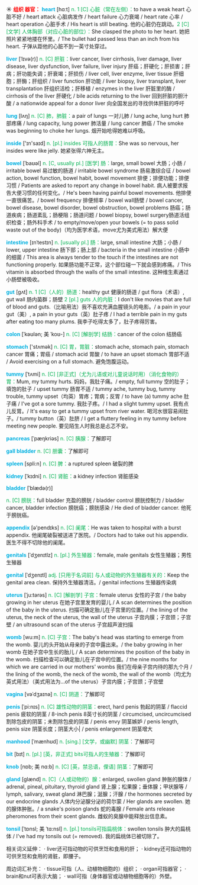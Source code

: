 ☀ <font color="red">**组织 器官：**</font>
<font color="sky blue">**heart**</font> [hɑːt] 
<font color="#00b050">n. 1 [C] 心脏（常在左侧）：</font>to have a weak heart 心脏不好 / heart attack 心脏病发作 / heart failure 心力衰竭 / heart rate 心率 / heart operation 心脏手术 / His heart is still beating. 他的心脏仍在跳动。<font color="#00b050">2 [C] [文学] 人体胸部（对应心脏的部位）：</font>She clasped the photo to her heart. 她把照片紧紧地搂在怀里。/ The bullet had passed less than an inch from his heart. 子弹从距他的心脏不到一英寸处穿过。
           
<font color="sky blue">**liver**</font> [ˈlɪvə(r)]
<font color="#00b050">n. [C] 肝脏：</font>liver cancer, liver cirrhosis, liver damage, liver disease, liver dysfunction, liver failure, liver injury 肝癌；肝硬化；肝损害；肝病；肝功能失调；肝衰竭；肝损伤 / liver cell, liver enzyme, liver tissue 肝细胞；肝酶；肝组织 / liver function 肝功能 / liver biopsy, liver transplant, liver transplantation 肝组织活检；肝移植 / enzymes in the liver 肝脏里的酶 / cirrhosis of the liver 肝硬化 / bile acids returning to the liver 回到肝脏的胆汁酸 / a nationwide appeal for a donor liver 向全国发出的寻找供体肝脏的呼吁

<font color="sky blue">**lung**</font> [lʌŋ] 
<font color="#00b050">n. [C] 肺，肺脏：</font>a pair of lungs 一对儿肺 / lung ache, lung hurt 肺部疼痛 / lung capacity, lung power 肺活量 / lung cancer 肺癌 / The smoke was beginning to choke her lungs. 烟开始呛得她难以呼吸。

<font color="sky blue">**inside**</font> ['ɪn'saɪd] 
<font color="#00b050">n. [pl.] insides 可指人的肠胃：</font>She was so nervous, her insides were like jelly. 她紧张得六神无主。
                     
<font color="sky blue">**bowel**</font> [ˈbaʊəl]
<font color="#00b050">n. [C, usually pl.] [医学] 肠：</font>large, small bowel 大肠；小肠 / irritable bowel 易过敏的肠道 / irritable bowel syndrome 肠易激综合征 / bowel action, bowel function, bowel habit, bowel movement 排便；排便功能；排便习惯 / Patients are asked to report any change in bowel habit. 病人被要求报告大便习惯的任何变化。/ He's been having painful bowel movements. 他排便一直很痛苦。/ bowel frequency 排便频率 / bowel wall肠壁 / bowel cancer, bowel disease, bowel disorder, bowel obstruction, bowel problems 肠癌；肠道疾病；肠道紊乱；肠梗阻；肠道问题 / bowel biopsy, bowel surgery肠道活组织检查；肠外科手术 / to empty/move/open your bowels (= to pass solid waste out of the body)（均为医学术语，move尤为美式用法）解大便
           
<font color="sky blue">**intestine**</font> [ɪnˈtestɪn]
<font color="#00b050">n. [usually pl.] 肠：</font>large, small intestine 大肠；小肠 / lower, upper intestine 肠下部；肠上部 / bacteria in the small intestine 小肠中的细菌 / This area is always tender to the touch if the intestines are not functioning properly. 如果肠功能不正常，这个部位碰一下就会感到疼痛。/ This vitamin is absorbed through the walls of the small intestine. 这种维生素通过小肠壁被吸收。

<font color="sky blue">**gut**</font> [gʌt]
<font color="#00b050">n. 1 [C]（人的）肠道：</font>healthy gut 健康的肠道 / gut flora（术语）, gut wall 肠内菌群；肠壁 <font color="#00b050">2 [pl.] guts 人的内脏：</font>I don't like movies that are full of blood and guts.（比喻用法）我不喜欢充满血腥镜头的电影。/ a pain in your gut（美）, a pain in your guts（英）肚子疼 / I had a terrible pain in my guts after eating too many plums. 我李子吃得太多了，肚子疼得厉害。
           
<font color="sky blue">**colon**</font> [ˈkəʊlən; 美 ˈkoʊ-]
<font color="#00b050">n. [C] [解剖学] 结肠：</font>cancer of the colon 结肠癌

<font color="sky blue">**stomach**</font> ['stʌmək] 
<font color="#00b050">n. [C] 胃，胃脏：</font>stomach ache, stomach pain, stomach cancer 胃痛；胃癌 / stomach acid 胃酸 / to have an upset stomach 胃部不适 / Avoid exercising on a full stomach. 避免饱腹运动。
                      
<font color="sky blue">**tummy**</font> [ˈtʌmi]
<font color="#00b050">n. [C] [非正式]（尤为儿语或对儿童说话时用）（消化食物的）胃：</font>Mum, my tummy hurts. 妈妈，我肚子痛。/ empty, full tummy 空的肚子；填饱的肚子 / upset tummy 肠胃不适 / tummy ache, tummy bug, tummy trouble, tummy upset（均英）胃疼；胃病；反胃 / to have (a) tummy ache 肚子痛 / I've got a sore tummy. 我肚子疼。/ I had a slight tummy upset. 我有点儿反胃。/ It's easy to get a tummy upset from river water. 喝河水很容易闹肚子。/ tummy button（英）肚脐 / I get a fluttery feeling in my tummy before meeting new people. 要见陌生人时我总是忐忑不安。

<font color="sky blue">**pancreas**</font> [ˈpæŋkriəs]
<font color="#00b050">n. [C] 胰腺：</font>了解即可

<font color="sky blue">**gall bladder**</font>
<font color="#00b050">n. [C] 胆囊：</font>了解即可
           
<font color="sky blue">**spleen**</font> [spli:n]
<font color="#00b050">n. [C] 脾：</font>a ruptured spleen 破裂的脾
           
<font color="sky blue">**kidney**</font> [ˈkɪdni]
<font color="#00b050">n. [C] 肾脏：</font>a kidney infection 肾脏感染
           

<font color="sky blue">**bladder**</font> [ˈblædə(r)]

<font color="#00b050">n. [C] 膀胱：</font>full bladder 充盈的膀胱 / bladder control 膀胱控制力 / bladder cancer, bladder infection 膀胱癌；膀胱感染 / He died of bladder cancer. 他死于膀胱癌。

<font color="sky blue">**appendix**</font> [ə'pendɪks] 
<font color="#00b050">n. [C] 阑尾：</font>He was taken to hospital with a burst appendix. 他阑尾破裂被送进了医院。/ Doctors had to take out his appendix. 医生不得不切除他的阑尾。
    
<font color="sky blue">**genitals**</font> [ˈdʒenɪtlz]
<font color="#00b050">n. [pl.] 外生殖器：</font>female, male genitals 女性生殖器；男性生殖器
           
<font color="sky blue">**genital**</font> [ˈdʒenɪtl]
<font color="#00b050">adj. [只用于名词前] 与人或动物的外生殖器有关的：</font>Keep the genital area clean. 保持外生殖器清洁。/ genital infections 生殖器传染病
           
<font color="sky blue">**uterus**</font> [ˈju:tərəs]
<font color="#00b050">n. [C] [解剖学] 子宫：</font>female uterus 女性的子宫 / the baby growing in her uterus 在她子宫里发育的婴儿 / A scan determines the position of the baby in the uterus. 扫描可确定胎儿在子宫里的位置。/ the lining of the uterus, the neck of the uterus, the wall of the uterus 子宫内膜；子宫颈；子宫壁 / an ultrasound scan of the uterus 子宫超声波扫描
           
<font color="sky blue">**womb**</font> [wu:m]
<font color="#00b050">n. [C] 子宫：</font>The baby's head was starting to emerge from the womb. 婴儿的头开始从母亲的子宫中露出来。/ the baby growing in her womb 在她子宫中生长的胎儿 / A scan determines the position of the baby in the womb. 扫描检查可以确定胎儿在子宫中的位置。/ the nine months for which we are carried in our mothers' wombs 我们在母亲子宫内待的那九个月 / the lining of the womb, the neck of the womb, the wall of the womb（均尤为英式用法）（美式用法为…of the uterus）子宫内膜；子宫颈；子宫壁

<font color="sky blue">**vagina**</font> [vəˈdʒaɪnə]
<font color="#00b050">n. [C] 阴道：</font>了解即可

<font color="sky blue">**penis**</font> [ˈpi:nɪs]
<font color="#00b050">n. [C] 雄性动物的阴茎：</font>erect, hard penis 勃起的阴茎 / flaccid penis 疲软的阴茎 / 8-inch penis 8英寸长的阴茎 / circumcised, uncircumcised 割除包皮的阴茎；未割除包皮的阴茎 / penis envy 阴茎嫉妒 / penis length, penis size 阴茎长度；阴茎大小| / penis enlargement 阴茎增大
         
<font color="sky blue">**manhood**</font> [ˈmænhʊd]
<font color="#00b050">n. [sing.] [文学，或幽默] 阴茎：</font>了解即可
 
<font color="sky blue">**bit**</font> [bɪt] 
<font color="#00b050">n. [pl.] [英，非正式] bits可指人的生殖器：</font>了解即可
      
<font color="sky blue">**knob**</font> [nɒb; 美 nɑ:b]
<font color="#00b050">n. [C] [英，禁忌语，俚语] 阴茎：</font>了解即可

<font color="sky blue">**gland**</font> [glænd]
<font color="#00b050">n. [C]（人或动物的）腺：</font>enlarged, swollen gland 肿胀的腺体 / adrenal, pineal, pituitary, thyroid gland 肾上腺；松果腺；垂体腺；甲状腺等 / lymph, salivary, sweat gland 淋巴腺；涎腺；汗腺 / the hormones secreted by our endocrine glands 人体内分泌腺分泌的荷尔蒙 / Her glands are swollen. 她的腺体肿胀。/ a snake's poison glands 蛇的毒腺 / Female ants release pheromones from their scent glands. 雌蚁的臭腺中能释放出信息素。
       
<font color="sky blue">**tonsil**</font> [ˈtɒnsl; 美 ˈtɑ:nsl]
<font color="#00b050">n. [pl.] tonsils可指扁桃体：</font>swollen tonsils 肿大的扁桃体 / I've had my tonsils out (= removed). 我的扁桃体已被切除了。

相关词义延伸：
· liver还可指动物的可供烹饪和食用的肝；
· kidney还可指动物的可供烹饪和食用的肾脏，即腰子。

周边词汇补充：
· tissue可指（人、动植物细胞的）组织；
· organ可指器官；
· brain和nut可表示大脑；
· wall可指（身体器官或动植物细胞等的）外壁。




